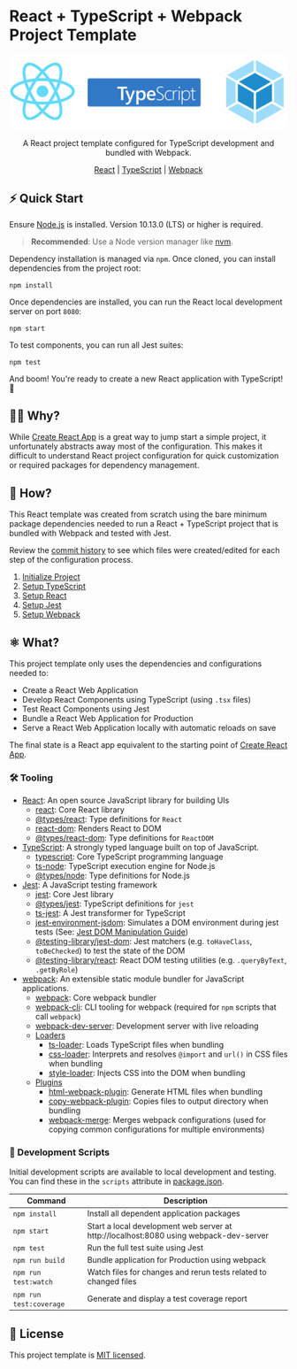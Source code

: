 # React + TypeScript + Webpack Project Template
<div align="center">
  <img alt="React + TypeScript + Webpack" src="./.github/images/react-typescript-webpack.png" width="900px"/><br/>
  <p>A React project template configured for TypeScript development and bundled with Webpack.</p>

  [React](https://reactjs.org/) | [TypeScript](https://www.typescriptlang.org/) | [Webpack](https://webpack.js.org/)
</div>

## ⚡️ Quick Start

Ensure [Node.js](https://nodejs.org/en/download/) is installed. Version 10.13.0 (LTS) or higher is required.

> **Recommended**: Use a Node version manager like [nvm](https://github.com/nvm-sh/nvm#installing-and-updating).

Dependency installation is managed via `npm`. Once cloned, you can install dependencies from the project root:

```shell
npm install
```

Once dependencies are installed, you can run the React local development server on port `8080`:

```shell
npm start
```

To test components, you can run all Jest suites:

```shell
npm test
```

And boom! You're ready to create a new React application with TypeScript! 🎉

## 🙋🏽 Why?

While [Create React App](https://create-react-app.dev/) is a great way to jump start a simple project, it unfortunately abstracts away most of the configuration. This makes it difficult to understand React project configuration for quick customization or required packages for dependency management.

## 🧱 How?

This React template was created from scratch using the bare minimum package dependencies needed to run a React + TypeScript project that is bundled with Webpack and tested with Jest.

Review the [commit history](https://github.com/cloud-city-crafted/react-typescript-webpack-template/commits/main) to see which files were created/edited for each step of the configuration process.

1. [Initialize Project](https://github.com/cloud-city-crafted/react-typescript-webpack-template/pull/1)
2. [Setup TypeScript](https://github.com/cloud-city-crafted/react-typescript-webpack-template/pull/2)
3. [Setup React](https://github.com/cloud-city-crafted/react-typescript-webpack-template/pull/3)
4. [Setup Jest](https://github.com/cloud-city-crafted/react-typescript-webpack-template/pull/4)
5. [Setup Webpack](https://github.com/cloud-city-crafted/react-typescript-webpack-template/pull/5)

## ⚛️ What?

This project template only uses the dependencies and configurations needed to:

- Create a React Web Application
- Develop React Components using TypeScript (using `.tsx` files)
- Test React Components using Jest
- Bundle a React Web Application for Production
- Serve a React Web Application locally with automatic reloads on save

The final state is a React app equivalent to the starting point of [Create React App](https://create-react-app.dev/).

### 🛠 Tooling
- [React](https://reactjs.org): An open source JavaScript library for building UIs
  - [react](https://www.npmjs.com/package/react): Core React library
  - [@types/react](https://www.npmjs.com/package/@types/react): Type definitions for `React`
  - [react-dom](https://www.npmjs.com/package/react-dom): Renders React to DOM
  - [@types/react-dom](https://www.npmjs.com/package/@types/react-dom): Type definitions for `ReactDOM`
- [TypeScript](https://www.typescriptlang.org/): A strongly typed language built on top of JavaScript.
  - [typescript](https://www.npmjs.com/package/typescript): Core TypeScript programming language
  - [ts-node](https://www.npmjs.com/package/ts-node): TypeScript execution engine for Node.js
  - [@types/node](https://www.npmjs.com/package/@types/node): Type definitions for Node.js
- [Jest](https://jestjs.io/): A JavaScript testing framework
  - [jest](https://www.npmjs.com/package/jest): Core Jest library
  - [@types/jest](https://www.npmjs.com/package/@types/jest): TypeScript definitions for `jest`
  - [ts-jest](https://www.npmjs.com/package/ts-jest): A Jest transformer for TypeScript
  - [jest-environment-jsdom](https://www.npmjs.com/package/jest-environment-jsdom): Simulates a DOM environment during jest tests (See: [Jest DOM Manipulation Guide](https://jestjs.io/docs/tutorial-jquery))
  - [@testing-library/jest-dom](https://www.npmjs.com/package/@testing-library/jest-dom): Jest matchers (e.g. `toHaveClass`, `toBeChecked`) to test the state of the DOM
  - [@testing-library/react](https://www.npmjs.com/package/@testing-library/react): React DOM testing utilities (e.g. `.queryByText`, `.getByRole`)
- [webpack](https://webpack.js.org/): An extensible static module bundler for JavaScript applications.
  - [webpack](https://www.npmjs.com/package/webpack): Core webpack bundler
  - [webpack-cli](https://www.npmjs.com/package/webpack-cli): CLI tooling for webpack (required for `npm` scripts that call `webpack`)
  - [webpack-dev-server](https://www.npmjs.com/package/webpack-dev-server): Development server with live reloading
  - [Loaders](https://webpack.js.org/loaders/)
    - [ts-loader](https://www.npmjs.com/package/ts-loader): Loads TypeScript files when bundling
    - [css-loader](https://www.npmjs.com/package/css-loader): Interprets and resolves `@import` and `url()` in CSS files when bundling
    - [style-loader](https://www.npmjs.com/package/style-loader): Injects CSS into the DOM when bundling
  - [Plugins](https://webpack.js.org/plugins/)
    - [html-webpack-plugin](https://www.npmjs.com/package/html-webpack-plugin): Generate HTML files when bundling
    - [copy-webpack-plugin](https://www.npmjs.com/package/copy-webpack-plugin): Copies files to output directory when bundling
    - [webpack-merge](https://www.npmjs.com/package/webpack-merge): Merges webpack configurations (used for copying common configurations for multiple environments)


### 📜 Development Scripts

Initial development scripts are available to local development and testing. You can find these in the `scripts` attribute in [package.json](./package.json).

| Command                 | Description                                                                            |
| ----------------------- | -------------------------------------------------------------------------------------- |
| `npm install`           | Install all dependent application packages                                             |
| `npm start`             | Start a local development web server at http://localhost:8080 using webpack-dev-server |
| `npm test`              | Run the full test suite using Jest                                                     |
| `npm run build`         | Bundle application for Production using webpack                                        |
| `npm run test:watch`    | Watch files for changes and rerun tests related to changed files                       |
| `npm run test:coverage` | Generate and display a test coverage report                                            |

## 🪪 License

This project template is [MIT licensed](https://github.com/cloud-city-crafted/react-typescript-webpack-template/blob/main/LICENSE).